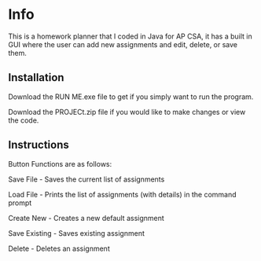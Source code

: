 # Info

This is a homework planner that I coded in Java for AP CSA, it has a built in GUI where the user can add new assignments and edit, delete, or save them.

## Installation

Download the RUN ME.exe file to get if you simply want to run the program.

Download the PROJECt.zip file if you would like to make changes or view the code. 

## Instructions

Button Functions are as follows:

Save File - Saves the current list of assignments

Load File - Prints the list of assignments (with details) in the command prompt 

Create New - Creates a new default assignment

Save Existing - Saves existing assignment

Delete - Deletes an assignment


